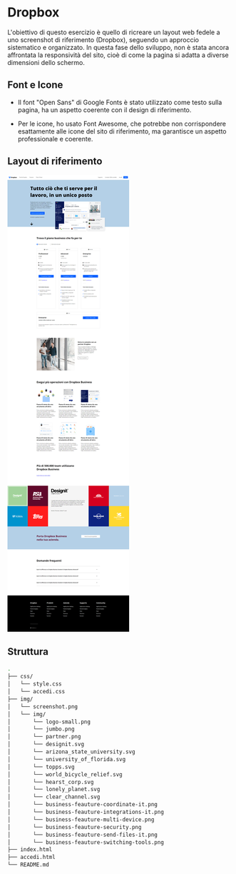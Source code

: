 # Dropbox

L'obiettivo di questo esercizio è quello di ricreare un layout web fedele a uno screenshot di riferimento (Dropbox), seguendo un approccio sistematico e organizzato.
In questa fase dello sviluppo, non è stata ancora affrontata la responsività del sito, cioè di come la pagina si adatta a diverse dimensioni dello schermo.

## Font e Icone

- Il font "Open Sans" di Google Fonts è stato utilizzato come testo sulla pagina, ha un aspetto coerente con il design di riferimento.

- Per le icone, ho usato Font Awesome, che potrebbe non corrispondere esattamente alle icone del sito di riferimento, ma garantisce un aspetto professionale e coerente.

## Layout di riferimento

![Layout di riferimento](img/screenshot.png)

## Struttura

```bash
.
├── css/
│   └── style.css
│   └── accedi.css
├── img/
│   └── screenshot.png
│   └── img/
│       └── logo-small.png
│       └── jumbo.png
│       └── partner.png
│       └── designit.svg
│       └── arizona_state_university.svg
│       └── university_of_florida.svg
│       └── topps.svg
│       └── world_bicycle_relief.svg
│       └── hearst_corp.svg
│       └── lonely_planet.svg
│       └── clear_channel.svg
│       └── business-feauture-coordinate-it.png
│       └── business-feauture-integrations-it.png
│       └── business-feauture-multi-device.png
│       └── business-feauture-security.png
│       └── business-feauture-send-files-it.png
│       └── business-feauture-switching-tools.png
├── index.html
├── accedi.html
└── README.md
```
